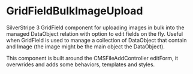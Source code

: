 GridFieldBulkImageUpload
========================

SilverStripe 3 GridField component for uploading images in bulk into the managed DataObject relation with option to edit fields on the fly.
Useful when GridField is used to manage a collection of DataObject that contain and Image (the image might be the main object the DataObject).

This component is built around the CMSFileAddController editForm, it overwrides and adds some behaviors, templates and styles.